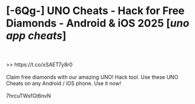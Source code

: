 # [-6Qg-] UNO Cheats - Hack for Free Diamonds - Android & iOS 2025 [*uno app cheats*]
<br>
<br> >> https://t.co/xSAET7y8r0

<br>
<br>Claim free diamonds with our amazing UNO! Hack tool. Use these UNO Cheats on any Android / iOS phone. Use it now!
<br>
<br>7hrcuTWsfGt6nvN

